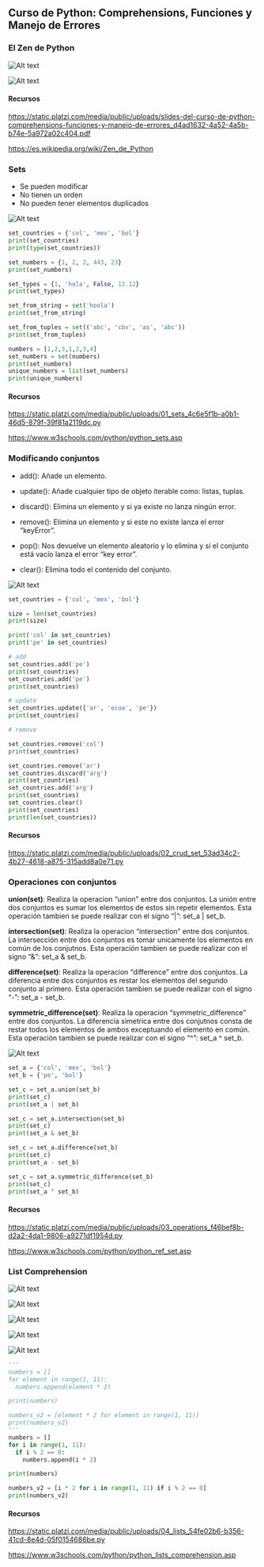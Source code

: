 ## Curso de Python: Comprehensions, Funciones y Manejo de Errores

### El Zen de Python

![Alt text](image.png)

![Alt text](image-1.png)


#### Recursos

https://static.platzi.com/media/public/uploads/slides-del-curso-de-python-comprehensions-funciones-y-manejo-de-errores_d4ad1632-4a52-4a5b-b74e-5a972a02c404.pdf

https://es.wikipedia.org/wiki/Zen_de_Python


### Sets

* Se pueden modificar
* No tienen un orden
* No pueden tener elementos duplicados

![Alt text](image-2.png)

```py
set_countries = {'col', 'mex', 'bol'}
print(set_countries)
print(type(set_countries))

set_numbers = {1, 2, 2, 443, 23}
print(set_numbers)

set_types = {1, 'hola', False, 12.12}
print(set_types)

set_from_string = set('hoola')
print(set_from_string)

set_from_tuples = set(('abc', 'cbv', 'as', 'abc'))
print(set_from_tuples)

numbers = [1,2,3,1,2,3,4]
set_numbers = set(numbers)
print(set_numbers)
unique_numbers = list(set_numbers)
print(unique_numbers)
```

#### Recursos

https://static.platzi.com/media/public/uploads/01_sets_4c6e5f1b-a0b1-46d5-879f-39f81a2119dc.py

https://www.w3schools.com/python/python_sets.asp


### Modificando conjuntos

* add(): Añade un elemento.

* update(): Añade cualquier tipo de objeto iterable como: listas, tuplas.

* discard(): Elimina un elemento y si ya existe no lanza ningún error.

* remove(): Elimina un elemento y si este no existe lanza el error “keyError”.

* pop(): Nos devuelve un elemento aleatorio y lo elimina y si el conjunto está vacío lanza el error “key error”.

* clear(): Elimina todo el contenido del conjunto.


![Alt text](image-3.png)

```py
set_countries = {'col', 'mex', 'bol'}

size = len(set_countries)
print(size)

print('col' in set_countries)
print('pe' in set_countries)

# add
set_countries.add('pe')
print(set_countries)
set_countries.add('pe')
print(set_countries)

# update
set_countries.update({'ar', 'ecua', 'pe'})
print(set_countries)

# remove

set_countries.remove('col')
print(set_countries)

set_countries.remove('ar')
set_countries.discard('arg')
print(set_countries)
set_countries.add('arg')
print(set_countries)
set_countries.clear()
print(set_countries)
print(len(set_countries))
```

#### Recursos

https://static.platzi.com/media/public/uploads/02_crud_set_53ad34c2-4b27-4618-a875-315add8a0e71.py


### Operaciones con conjuntos

**union(set)**: Realiza la operacion “union” entre dos conjuntos. La unión entre dos conjuntos es sumar los elementos de estos sin repetir elementos. Esta operación tambien se puede realizar con el signo “|”: set_a | set_b.

**intersection(set)**: Realiza la operacion “intersection” entre dos conjuntos. La intersección entre dos conjuntos es tomar unicamente los elementos en común de los conjutnos. Esta operación tambien se puede realizar con el signo “&”: set_a & set_b.

**difference(set)**: Realiza la operacion “difference” entre dos conjuntos. La diferencia entre dos conjuntos es restar los elementos del segundo conjunto al primero. Esta operación tambien se puede realizar con el signo “-”: set_a - set_b.

**symmetric_difference(set)**: Realiza la operacion “symmetric_difference” entre dos conjuntos. La diferencia simetrica entre dos conjutnos consta de restar todos los elementos de ambos exceptuando el elemento en común. Esta operación tambien se puede realizar con el signo “^”: set_a ^ set_b.

![Alt text](image-4.png)

```py
set_a = {'col', 'mex', 'bol'}
set_b = {'pe', 'bol'}

set_c = set_a.union(set_b)
print(set_c)
print(set_a | set_b)

set_c = set_a.intersection(set_b)
print(set_c)
print(set_a & set_b)

set_c = set_a.difference(set_b)
print(set_c)
print(set_a - set_b)

set_c = set_a.symmetric_difference(set_b)
print(set_c)
print(set_a ^ set_b)
```

#### Recursos

https://static.platzi.com/media/public/uploads/03_operations_f46bef8b-d2a2-4da1-9806-a9271df1954d.py

https://www.w3schools.com/python/python_ref_set.asp


### List Comprehension

![Alt text](image-5.png)

![Alt text](image-6.png)

![Alt text](image-7.png)

![Alt text](image-8.png)

![Alt text](image-9.png)

```py
'''
numbers = []
for element in range(1, 11):
  numbers.append(element * 2)

print(numbers)

numbers_v2 = [element * 2 for element in range(1, 11)]
print(numbers_v2)
'''
numbers = []
for i in range(1, 11):
  if i % 2 == 0:
    numbers.append(i * 2)

print(numbers)

numbers_v2 = [i * 2 for i in range(1, 11) if i % 2 == 0]
print(numbers_v2)
```

#### Recursos

https://static.platzi.com/media/public/uploads/04_lists_54fe02b6-b356-41cd-8e4d-05f0154686be.py

https://www.w3schools.com/python/python_lists_comprehension.asp